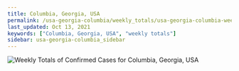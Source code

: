 ```yaml
---
title: Columbia, Georgia, USA
permalink: /usa-georgia-columbia/weekly_totals/usa-georgia-columbia-weekly_totals.html
last_updated: Oct 13, 2021
keywords: ["Columbia, Georgia, USA", "weekly totals"]
sidebar: usa-georgia-columbia_sidebar
---
```


![Weekly Totals of Confirmed Cases for Columbia, Georgia, USA](/covid_tracker/images/graphs/usa-georgia-columbia-weekly_totals_graph.png)

